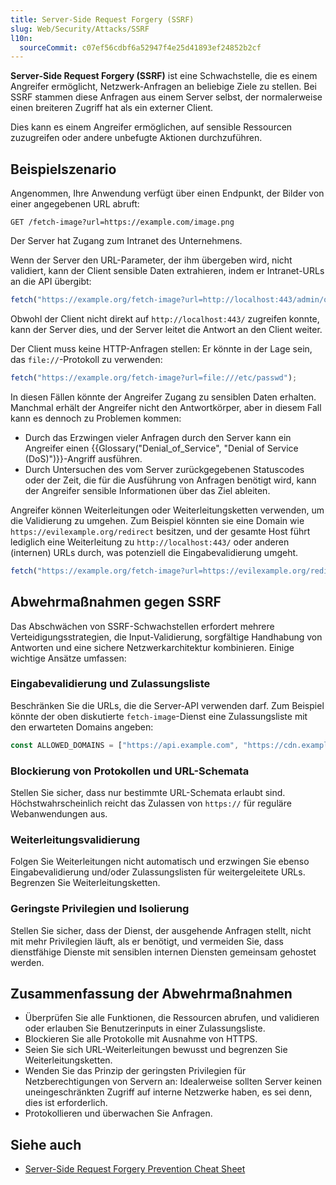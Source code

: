 ```yaml
---
title: Server-Side Request Forgery (SSRF)
slug: Web/Security/Attacks/SSRF
l10n:
  sourceCommit: c07ef56cdbf6a52947f4e25d41893ef24852b2cf
---
```


**Server‑Side Request Forgery (SSRF)** ist eine Schwachstelle, die es einem Angreifer ermöglicht, Netzwerk-Anfragen an beliebige Ziele zu stellen. Bei SSRF stammen diese Anfragen aus einem Server selbst, der normalerweise einen breiteren Zugriff hat als ein externer Client.

Dies kann es einem Angreifer ermöglichen, auf sensible Ressourcen zuzugreifen oder andere unbefugte Aktionen durchzuführen.

## Beispielszenario

Angenommen, Ihre Anwendung verfügt über einen Endpunkt, der Bilder von einer angegebenen URL abruft:

```http
GET /fetch-image?url=https://example.com/image.png
```

Der Server hat Zugang zum Intranet des Unternehmens.

Wenn der Server den URL-Parameter, der ihm übergeben wird, nicht validiert, kann der Client sensible Daten extrahieren, indem er Intranet-URLs an die API übergibt:

```js
fetch("https://example.org/fetch-image?url=http://localhost:443/admin/org.png");
```

Obwohl der Client nicht direkt auf `http://localhost:443/` zugreifen konnte, kann der Server dies, und der Server leitet die Antwort an den Client weiter.

Der Client muss keine HTTP-Anfragen stellen: Er könnte in der Lage sein, das `file://`-Protokoll zu verwenden:

```js
fetch("https://example.org/fetch-image?url=file:///etc/passwd");
```

In diesen Fällen könnte der Angreifer Zugang zu sensiblen Daten erhalten. Manchmal erhält der Angreifer nicht den Antwortkörper, aber in diesem Fall kann es dennoch zu Problemen kommen:

- Durch das Erzwingen vieler Anfragen durch den Server kann ein Angreifer einen {{Glossary("Denial_of_Service", "Denial of Service (DoS)")}}-Angriff ausführen.
- Durch Untersuchen des vom Server zurückgegebenen Statuscodes oder der Zeit, die für die Ausführung von Anfragen benötigt wird, kann der Angreifer sensible Informationen über das Ziel ableiten.

Angreifer können Weiterleitungen oder Weiterleitungsketten verwenden, um die Validierung zu umgehen. Zum Beispiel könnten sie eine Domain wie `https://evilexample.org/redirect` besitzen, und der gesamte Host führt lediglich eine Weiterleitung zu `http://localhost:443/` oder anderen (internen) URLs durch, was potenziell die Eingabevalidierung umgeht.

```js
fetch("https://example.org/fetch-image?url=https://evilexample.org/redirect");
```

## Abwehrmaßnahmen gegen SSRF

Das Abschwächen von SSRF-Schwachstellen erfordert mehrere Verteidigungsstrategien, die Input-Validierung, sorgfältige Handhabung von Antworten und eine sichere Netzwerkarchitektur kombinieren. Einige wichtige Ansätze umfassen:

### Eingabevalidierung und Zulassungsliste

Beschränken Sie die URLs, die die Server-API verwenden darf. Zum Beispiel könnte der oben diskutierte `fetch-image`-Dienst eine Zulassungsliste mit den erwarteten Domains angeben:

```js
const ALLOWED_DOMAINS = ["https://api.example.com", "https://cdn.example.com"];
```

### Blockierung von Protokollen und URL-Schemata

Stellen Sie sicher, dass nur bestimmte URL-Schemata erlaubt sind. Höchstwahrscheinlich reicht das Zulassen von `https://` für reguläre Webanwendungen aus.

### Weiterleitungsvalidierung

Folgen Sie Weiterleitungen nicht automatisch und erzwingen Sie ebenso Eingabevalidierung und/oder Zulassungslisten für weitergeleitete URLs. Begrenzen Sie Weiterleitungsketten.

### Geringste Privilegien und Isolierung

Stellen Sie sicher, dass der Dienst, der ausgehende Anfragen stellt, nicht mit mehr Privilegien läuft, als er benötigt, und vermeiden Sie, dass dienstfähige Dienste mit sensiblen internen Diensten gemeinsam gehostet werden.

## Zusammenfassung der Abwehrmaßnahmen

- Überprüfen Sie alle Funktionen, die Ressourcen abrufen, und validieren oder erlauben Sie Benutzerinputs in einer Zulassungsliste.
- Blockieren Sie alle Protokolle mit Ausnahme von HTTPS.
- Seien Sie sich URL-Weiterleitungen bewusst und begrenzen Sie Weiterleitungsketten.
- Wenden Sie das Prinzip der geringsten Privilegien für Netzberechtigungen von Servern an: Idealerweise sollten Server keinen uneingeschränkten Zugriff auf interne Netzwerke haben, es sei denn, dies ist erforderlich.
- Protokollieren und überwachen Sie Anfragen.

## Siehe auch

- [Server-Side Request Forgery Prevention Cheat Sheet](https://cheatsheetseries.owasp.org/cheatsheets/Server_Side_Request_Forgery_Prevention_Cheat_Sheet.html)
